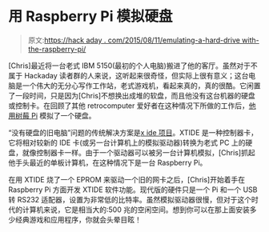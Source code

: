 # 用 Raspberry Pi 模拟硬盘

> 原文:[https://hack aday . com/2015/08/11/emulating-a-hard-drive with-the-raspberry-pi/](https://hackaday.com/2015/08/11/emulating-a-hard-drive-with-the-raspberry-pi/)

[Chris]最近将一台老式 IBM 5150(最初的个人电脑)搬进了他的客厅。虽然对于不属于 Hackaday 读者群的人来说，这听起来很奇怪，但实际上很有意义；这台电脑是一个伟大的无分心写作工作站，老式游戏机，看起来真的，真的很酷。它闲置了一段时间，只是因为[Chris]不想换出成堆的软盘，而且他没有这台机器的硬盘或控制卡。在回顾了其他 retrocomputer 爱好者在这种情况下所做的工作后，[他用树莓 Pi](http://www.insentricity.com/a.cl/244/adding-a-hard-drive-to-an-original-ibm-pc-using-a-raspberry-pi) 模拟了一个硬盘。

“没有硬盘的旧电脑”问题的传统解决方案是[x ide 项目](http://www.vintage-computer.com/vcforum/showthread.php?26393-XTIDE-project)。XTIDE 是一种控制器卡，它将相对较新的 IDE 卡(或另一台计算机上的模拟驱动器)转换为老式 PC 上的硬盘，就像控制器卡一样。由于一个驱动器可以被另一台计算机模拟，[Chris]抓起他手头最近的单板计算机，在这种情况下是一台 Raspberry Pi。

在用 XTIDE 烧了一个 EPROM 来驱动一个旧的网卡之后，[Chris]开始着手在 Raspberry Pi 方面开发 XTIDE 软件功能。现代版的硬件只是一个 Pi 和一个 USB 转 RS232 适配器，设置为非常低的比特率。虽然模拟驱动器很慢，但对于这个时代的计算机来说，它是相当大的:500 兆的空闲空间。想到你可以在那上面安装多少经典游戏和应用程序，你就会头晕目眩！